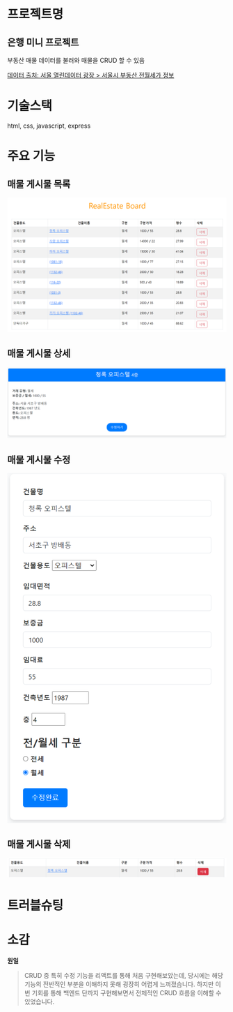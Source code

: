 # 프로젝트명

## 은행 미니 프로젝트

부동산 매물 데이터를 불러와 매물을 CRUD 할 수 있음

[데이터 출처: 서울 열린데이터 광장 > 서울시 부동산 전월세가 정보](https://data.seoul.go.kr/dataList/OA-21276/S/1/datasetView.do)

# 기술스택

html, css, javascript, express

# 주요 기능

## 매물 게시물 목록

<img src="images/board-list.png">

## 매물 게시물 상세

<img src="images/board-detail.png">

## 매물 게시물 수정

<img src="images/board-edit.png">

## 매물 게시물 삭제

<img src="images/board-delete.png">

# 트러블슈팅

# 소감

**원일**

> CRUD 중 특히 수정 기능을 리액트를 통해 처음 구현해보았는데, 당시에는 해당 기능의 전반적인 부분을 이해하지 못해 굉장히 어렵게 느껴졌습니다. 하지만 이번 기회를 통해 백엔드 단까지 구현해보면서 전체적인 CRUD 흐름을 이해할 수 있었습니다.
